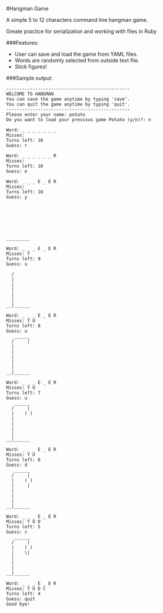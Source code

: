 #Hangman Game

A simple 5 to 12 characters command line hangman game.

Greate practice for serialization and working with files in Ruby

###Features:

* User can save and load the game from YAML files.
* Words are randomly selected from outside text file.
* Stick figures!

###Sample output:

```
-----------------------------------------------
WELCOME TO HANGMAN
You can save the game anytime by typing 'save'.
You can quit the game anytime by typing 'quit'.
-----------------------------------------------
Please enter your name: potato
Do you want to load your previous game Potato (y/n)?: n

Word: _ _ _ _ _ _ _
Misses: 
Turns left: 10
Guess: r

Word: _ _ _ _ _ _ R
Misses: 
Turns left: 10
Guess: e

Word: _ _ _ E _ E R
Misses: 
Turns left: 10
Guess: y







_________

Word: _ _ _ E _ E R
Misses: Y
Turns left: 9
Guess: u
  
  /
  |    
  |
  |   
  |    
  |
__|______

Word: _ _ _ E _ E R
Misses: Y U
Turns left: 8
Guess: u
   ______
  /     |
  |    
  |
  |   
  |    
  |
__|______

Word: _ _ _ E _ E R
Misses: Y U
Turns left: 7
Guess: u
   ______
  /     |
  |    ( )
  |
  |   
  |    
  |
__|______

Word: _ _ _ E _ E R
Misses: Y U
Turns left: 6
Guess: d
   ______
  /     |
  |    ( )
  |     |
  |   
  |    
  |
__|______

Word: _ _ _ E _ E R
Misses: Y U D
Turns left: 5
Guess: c
   ______
  /     |
  |    ( )
  |    \|
  |     
  |    
  |
__|______

Word: _ _ _ E _ E R
Misses: Y U D C
Turns left: 4
Guess: quit
Good bye! 


```


